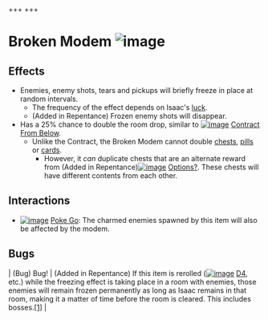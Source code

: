 +++
+++

 # Broken Modem ![image](/image/Broken_Modem.png) 


Effects
---------


* Enemies, enemy shots, tears and pickups will briefly freeze in place at random intervals.
	+ The frequency of the effect depends on Isaac's [luck](/wiki/Luck "Luck").
	+ (Added in Repentance) Frozen enemy shots will disappear.
* Has a 25% chance to double the room drop, similar to [![image](/image/Contract_From_Below.png)](/wiki/Contract_From_Below "Contract From Below") [Contract From Below](/wiki/Contract_From_Below "Contract From Below").
	+ Unlike the Contract, the Broken Modem cannot double [chests](/wiki/Chest "Chest"), [pills](/wiki/Pill "Pill") or [cards](/wiki/Card "Card").
		- However, it *can* duplicate chests that are an alternate reward from (Added in Repentance)[![image](/image/Options%3F.png)](/wiki/Options%3F "Options?") [Options?](/wiki/Options%3F "Options?"). These chests will have different contents from each other.


Interactions
--------------


* [![image](/image/Poke_Go.png)](/wiki/Poke_Go "Poke Go") [Poke Go](/wiki/Poke_Go "Poke Go"): The charmed enemies spawned by this item will also be affected by the modem.


Bugs
------




| (Bug) Bug!
 | (Added in Repentance) If this item is rerolled ([![image](/image/D4.png)](/wiki/D4 "D4") [D4](/wiki/D4 "D4"), etc.) while the freezing effect is taking place in a room with enemies, those enemies will remain frozen permanently as long as Isaac remains in that room, making it a matter of time before the room is cleared. This includes bosses.[[1]](#cite_note-1) |


